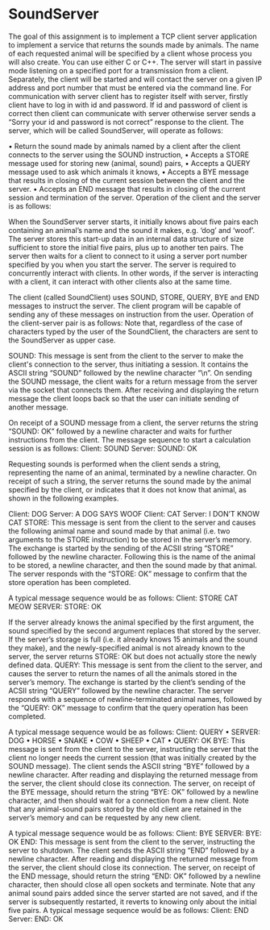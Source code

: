 # SoundServer

The goal of this assignment is to implement a TCP client server application to implement a service that returns the sounds made by animals. The name of each requested animal will be specified by a client whose process you will also create. You can use either C or C++. The server will start in passive mode listening on a specified port for a transmission from a client. Separately, the client will be started and will contact the server on a given IP address and port number that must be entered via the command line.
For communication with server client has to register itself with server, firstly client have to log in with id and password. If id and password of client is correct then client can communicate with server otherwise server sends a “Sorry your id and password is not correct” response to the client.
The server, which will be called SoundServer, will operate as follows:


•	Return the sound made by animals named by a client after the client connects to the server using the SOUND instruction,
•	Accepts a STORE message used for storing new (animal, sound) pairs,
•	Accepts a QUERY message used to ask which animals it knows,
•	Accepts a BYE message that results in closing of the current session between the client and the server.
•	Accepts an END message that results in closing of the current session and termination of the server.
Operation of the client and the server is as follows:


When the SoundServer server starts, it initially knows about five pairs each containing an animal’s name and the sound it makes, e.g. ‘dog’ and ‘woof’. The server stores this start-up data in an internal data structure of size sufficient to store the initial five pairs, plus up to another ten pairs. The server then waits for a client to connect to it using a server port number specified by you when you start the server. The server is required to concurrently interact with clients. In other words, if the server is interacting with a client, it can interact with other clients also at the same time.


The client (called SoundClient) uses SOUND, STORE, QUERY, BYE and END messages to instruct the server. The client program will be capable of sending any of these messages on instruction from the user.
Operation of the client-server pair is as follows:
Note that, regardless of the case of characters typed by the user of the SoundClient, the characters are sent to the SoundServer as upper case.


SOUND: This message is sent from the client to the server to make the client's connection to the server, thus initiating a session. It contains the ASCII string “SOUND” followed by the newline character “\n”. On sending the SOUND message, the client waits for a return message from the server via the socket that connects them. After receiving and displaying the return message the client loops back so that the user can initiate sending of another message.


On receipt of a SOUND message from a client, the server returns the string “SOUND: OK” followed by a newline character and waits for further instructions from the client. The message sequence to start a calculation session is as follows: 
Client: SOUND
Server: SOUND: OK

Requesting sounds is performed when the client sends a string, representing the name of an animal, terminated by a newline character. On receipt of such a string, the server returns the sound made by the animal specified by the client, or indicates that it does not know that animal, as shown in the following examples.


Client: DOG
Server: A DOG SAYS WOOF
Client: CAT
Server: I DON’T KNOW CAT
STORE: This message is sent from the client to the server and causes the following animal name and sound made by that animal (i.e. two arguments to the STORE instruction) to be stored in the server’s memory. The exchange is started by the sending of the ACSII string “STORE” followed by the newline character. Following this is the name of the animal to be stored, a newline character, and then the sound made by that animal. The server responds with the “STORE: OK” message to confirm that the store operation has been completed.


A typical message sequence would be as follows:
Client: STORE
CAT
MEOW
SERVER: STORE: OK


If the server already knows the animal specified by the first argument, the sound specified by the second argument replaces that stored by the server. If the server’s storage is full (i.e. it already knows 15 animals and the sound they make), and the newly-specified animal is not already known to the server, the server returns STORE: OK but does not actually store the newly defined data.
QUERY:  This message is sent from the client to the server, and causes the server to return the names of all the animals stored in the server’s memory. The exchange is started by the client’s sending of the ACSII string “QUERY” followed by the newline character. The server responds with a sequence of newline-terminated animal names, followed by the “QUERY: OK” message to confirm that the query operation has been completed.


A typical message sequence would be as follows:
Client: QUERY
•	SERVER: DOG
•	HORSE
•	SNAKE
•	COW
•	SHEEP
•	CAT
•	QUERY: OK
BYE: This message is sent from the client to the server, instructing the server that the client no longer needs the current session (that was initially created by the SOUND message). The client sends the ASCII string “BYE” followed by a newline character. After reading and displaying the returned message from the server, the client should close its connection. The server, on receipt of the BYE message, should return the string “BYE: OK” followed by a newline character, and then should wait for a connection from a new client. Note that any animal-sound pairs stored by the old client are retained in the server’s memory and can be requested by any new client.


A typical message sequence would be as follows:
Client: BYE
SERVER: BYE: OK
END:  This message is sent from the client to the server, instructing the server to shutdown. The client sends the ASCII string “END” followed by a newline character. After reading and displaying the returned message from the server, the client should close its connection. The server, on receipt of the END message, should return the string “END: OK” followed by a newline character, then should close all open sockets and terminate. Note that any animal sound pairs added since the server started are not saved, and if the server is subsequently restarted, it reverts to knowing only about the initial five pairs.
A typical message sequence would be as follows:
Client: END
Server: END: OK



